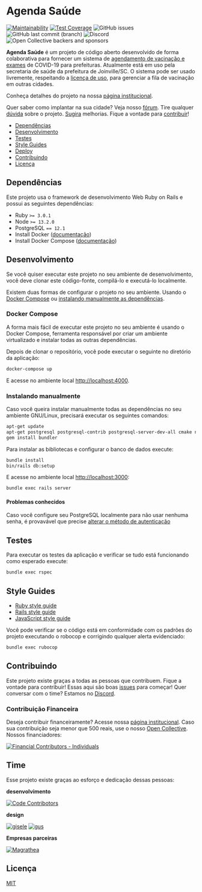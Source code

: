 # Agenda Saúde

[![Maintainability](https://api.codeclimate.com/v1/badges/e426b0c2af754e57dd10/maintainability)](https://codeclimate.com/github/MakersNetwork/agenda-saude/maintainability)
[![Test Coverage](https://api.codeclimate.com/v1/badges/e426b0c2af754e57dd10/test_coverage)](https://codeclimate.com/github/MakersNetwork/agenda-saude/test_coverage)
![GitHub issues](https://img.shields.io/github/issues/makersnetwork/agenda-saude)
![GitHub last commit (branch)](https://img.shields.io/github/last-commit/makersnetwork/agenda-saude/main)
![Discord](https://img.shields.io/discord/713401243271168023)
![Open Collective backers and sponsors](https://img.shields.io/opencollective/all/makersnetwork)

**Agenda Saúde** é um projeto de código aberto desenvolvido de forma colaborativa para fornecer
um sistema de [agendamento de vacinação e exames](https://vacinajoinville.com.br/) de COVID-19 para prefeituras. Atualmente está em uso pela secretaria de saúde da prefeitura de Joinville/SC. O sistema pode ser usado livremente, respeitando a [licença de uso](https://github.com/MakersNetwork/agenda-saude/blob/main/LICENSE), para gerenciar a fila de vacinação em outras cidades.

Conheça detalhes do projeto na nossa [página institucional](https://agendasaude.joinville.br).

Quer saber como implantar na sua cidade? Veja nosso [fórum](https://github.com/MakersNetwork/agenda-saude/discussions/250). Tire qualquer [dúvida](https://github.com/MakersNetwork/agenda-saude/discussions) sobre o projeto. [Sugira](https://github.com/MakersNetwork/agenda-saude/issues) melhorias. Fique a vontade para [contribuir](#contribuindo)!

- [Dependências](#dependencias)
- [Desenvolvimento](#desenvolvimento)
- [Testes](#testes)
- [Style Guides](#style-guides)
- [Deploy](#deploy)
- [Contribuindo](contribuindo)
- [Licença](licenca)

## Dependências

Este projeto usa o framework de desenvolvimento Web Ruby on Rails e possui as seguintes
dependências:

- Ruby `>= 3.0.1`
- Node `>= 13.2.0`
- PostgreSQL `== 12.1`
- Install Docker ([documentação](https://docs.docker.com/install/overview/))
- Install Docker Compose ([documentação](https://docs.docker.com/compose/install/))

## Desenvolvimento

Se você quiser executar este projeto no seu ambiente de desenvolvimento,
você deve clonar este código-fonte, compilá-lo e executá-lo localmente.

Existem duas formas de configurar o projeto no seu ambiente. Usando o
[Docker Compose](#docker-compose) ou
[instalando manualmente as dependências](#instalando-manualmente).

### Docker Compose

A forma mais fácil de executar este projeto no seu ambiente é usando o
Docker Compose, ferramenta responsável por criar um ambiente virtualizado e
instalar todas as outras dependências.

Depois de clonar o repositório, você pode executar o seguinte no diretório da aplicação:

```sh
docker-compose up
```

E acesse no ambiente local [http://localhost:4000](http://localhost:3000).

### Instalando manualmente

Caso você queira instalar manualmente todas as dependências no seu ambiente GNU/Linux,
precisará executar os seguintes comandos:

```sh
apt-get update
apt-get postgresql postgresql-contrib postgresql-server-dev-all cmake nodejs libpq-dev
gem install bundler
```

Para instalar as bibliotecas e configurar o banco de dados execute:

```sh
bundle install
bin/rails db:setup
```

E acesse no ambiente local [http://localhost:3000](http://localhost:3000):

```sh
bundle exec rails server
```

#### Problemas conhecidos

Caso você configure seu PostgreSQL localmente para não usar nenhuma senha, é provavável que precise [alterar o método de autenticação](https://stackoverflow.com/a/23377623/2761861)

## Testes

Para executar os testes da aplicação e verificar se tudo está funcionando como
esperado execute:

```sh
bundle exec rspec
```

## Style Guides

- [Ruby style guide](https://github.com/bbatsov/ruby-style-guide)
- [Rails style guide](https://github.com/bbatsov/rails-style-guide)
- [JavaScript style guide](https://github.com/airbnb/javascript)

Você pode verificar se o código está em conformidade com os padrões do projeto
executando o robocop e corrigindo qualquer alerta evidenciado:

```sh
bundle exec rubocop
```

## Contribuindo

Este projeto existe graças a todas as pessoas que contribuem. Fique a vontade para contribuir! Essas aqui são boas [issues](https://github.com/MakersNetwork/agenda-saude/issues?q=is%3Aissue+is%3Aopen+label%3A%22good+first+issue%22) para começar! Quer conversar com o time? Estamos no [Discord](https://discord.gg/fcYkv9RvN7).

### Contribuição Financeira

Deseja contribuir financeiramente? Acesse nossa [página institucional](https://agendasaude.joinville.br). Caso sua contribuição seja menor que 500 reais, use o nosso [Open Collective](https://opencollective.com/makersnetwork). Nossos financiadores:

[![Financial Contributors - Individuals](https://opencollective.com/makersnetwork/individuals.svg?width=891)](https://opencollective.com/makersnetwork)

## Time

Esse projeto existe graças ao esforço e dedicação dessas pessoas:

**desenvolvimento**

[![Code Contribotors](https://opencollective.com/makersnetwork/contributors.svg?width=891&button=false)](https://github.com/makersnetwork/agenda-saude/graphs/contributors)

**design**

[![gisele](https://user-images.githubusercontent.com/4171/112643532-38084e00-8e23-11eb-9ca6-4f947241dbac.png)](https://www.linkedin.com/in/gisele-votre-235323115/) [![gus](https://user-images.githubusercontent.com/4171/112643538-39397b00-8e23-11eb-826b-3612f8e8d9b4.png)](https://www.linkedin.com/in/olagus/)

**Empresas parceiras**

[![Magrathea](https://user-images.githubusercontent.com/4171/112638262-d42f5680-8e1d-11eb-8dc5-157198ad6bef.png)](http://magrathealabs.com)

## Licença

[MIT](https://github.com/remarkablemark/html-react-parser/blob/master/LICENSE)
